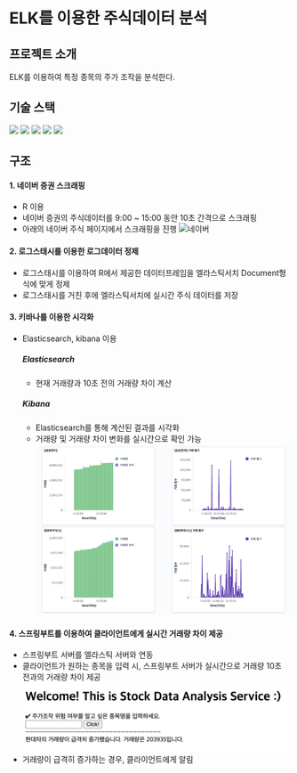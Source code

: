 # ELK를 이용한 주식데이터 분석

## 프로젝트 소개
ELK를 이용하여 특정 종목의 주가 조작을 분석한다. 
## 기술 스택
<img src="https://img.shields.io/badge/R-276DC3?style=flat&logo=r&logoColor=white"/> <img src="https://img.shields.io/badge/elasticsearch-005571?style=flat&logo=elasticsearch&logoColor=white"/> <img src="https://img.shields.io/badge/logstash-005571?style=flat&logo=logstash&logoColor=white"/> <img src="https://img.shields.io/badge/kibana-005571?style=flat&logo=kibana&logoColor=white"/> <img src="https://img.shields.io/badge/springBoot-6DB33F?style=flat&logo=springboot&logoColor=white"/>

## 구조
#### 1. 네이버 증권 스크래핑
* R 이용
* 네이버 증권의 주식데이터를 9:00 ~ 15:00 동안 10초 간격으로 스크래핑
* 아래의 네이버 주식 페이지에서 스크래핑을 진행
![네이버](./img/네이버증권.png)

#### 2. 로그스태시를 이용한 로그데이터 정제
* 로그스태시를 이용하여 R에서 제공한 데이터프레임을 엘라스틱서치 Document형식에 맞게 정제
* 로그스태시를 거친 후에 엘라스틱서치에 실시간 주식 데이터를 저장
  
#### 3. 키바나를 이용한 시각화
* Elasticsearch, kibana 이용
  ##### Elasticsearch
  * 현재 거래량과 10초 전의 거래량 차이 계산
  
  ##### Kibana
  * Elasticsearch를 통해 계산된 결과를 시각화
  * 거래량 및 거래량 차이 변화를 실시간으로 확인 가능
  ![시각화](./img/거래량변화.png)
  
#### 4. 스프링부트를 이용하여 클라이언트에게 실시간 거래량 차이 제공
* 스프링부트 서버를 엘라스틱 서버와 연동
* 클라이언트가 원하는 종목을 입력 시, 스프링부트 서버가 실시간으로 거래량 10초 전과의 거래량 차이 제공
  ![web](./img/위험감지.png)
* 거래량이 급격히 증가하는 경우, 클라이언트에게 알림

